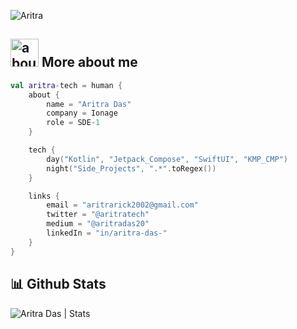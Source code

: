![Aritra](https://github.com/aritra-tech/aritra-tech/assets/80090908/7ea67c37-ffbd-48b2-a943-8c59dac6c4da)


## <img width="45" alt="about" src="https://raw.github.com/SebastianAigner/SebastianAigner/master/about.png"> More about me
```kotlin
val aritra-tech = human {
    about {
        name = "Aritra Das"
        company = Ionage
        role = SDE-1
    }

    tech {
        day("Kotlin", "Jetpack_Compose", "SwiftUI", "KMP_CMP")
        night("Side_Projects", ".*".toRegex())
    }

    links {
        email = "aritrarick2002@gmail.com"
        twitter = "@aritratech"
        medium = "@aritradas20"
        linkedIn = "in/aritra-das-"
    }
}
```

</div-->

## 📊 Github Stats
<img src="https://github-readme-stats.vercel.app/api?username=aritra-tech&count_private=true&show_icons=true&include_all_commits=true" alt="Aritra Das | Stats" />
    




